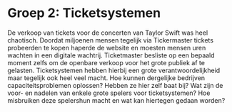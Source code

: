# Groep 2: Ticketsystemen

De verkoop van tickets voor de concerten van Taylor Swift was heel chaotisch.
Doordat miljoenen mensen tegelijk via Tickermaster tickets probeerden te kopen
haperde de website en moesten mensen uren wachten in een digitale wachtrij.
Ticketmaster besliste op een bepaald moment zelfs om de openbare verkoop voor
het grote publiek af te gelasten. Ticketsystemen hebben hierbij een grote
verantwoordelijkheid maar tegelijk ook heel veel macht. Hoe kunnen dergelijke
bedrijven capaciteitsproblemen oplossen? Hebben ze hier zelf baat bij?
Wat zijn de voor- en nadelen van enkele grote spelers voor ticketsystemen?
Hoe misbruiken deze spelershun macht en wat kan hiertegen gedaan worden?
